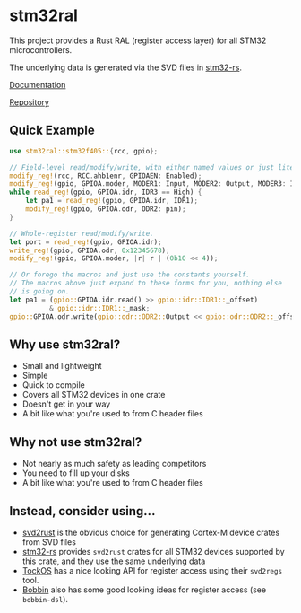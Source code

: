 # stm32ral

This project provides a Rust RAL (register access layer) for all STM32
microcontrollers.

The underlying data is generated via the SVD files in
[stm32-rs](https://github.com/adamgreig/stm32-rs).

[Documentation](https://docs.rs/stm32ral)

[Repository](https://github.com/adamgreig/stm32ral)


## Quick Example

```rust
use stm32ral::stm32f405::{rcc, gpio};

// Field-level read/modify/write, with either named values or just literals.
modify_reg!(rcc, RCC.ahb1enr, GPIOAEN: Enabled);
modify_reg!(gpio, GPIOA.moder, MODER1: Input, MODER2: Output, MODER3: Input);
while read_reg!(gpio, GPIOA.idr, IDR3 == High) {
    let pa1 = read_reg!(gpio, GPIOA.idr, IDR1);
    modify_reg!(gpio, GPIOA.odr, ODR2: pin);
}

// Whole-register read/modify/write.
let port = read_reg!(gpio, GPIOA.idr);
write_reg!(gpio, GPIOA.odr, 0x12345678);
modify_reg!(gpio, GPIOA.moder, |r| r | (0b10 << 4));

// Or forego the macros and just use the constants yourself.
// The macros above just expand to these forms for you, nothing else
// is going on.
let pa1 = (gpio::GPIOA.idr.read() >> gpio::idr::IDR1::_offset)
          & gpio::idr::IDR1::_mask;
gpio::GPIOA.odr.write(gpio::odr::ODR2::Output << gpio::odr::ODR2::_offset);
```

## Why use stm32ral?

* Small and lightweight
* Simple
* Quick to compile
* Covers all STM32 devices in one crate
* Doesn't get in your way
* A bit like what you're used to from C header files

## Why not use stm32ral?

* Not nearly as much safety as leading competitors
* You need to fill up your disks
* A bit like what you're used to from C header files

## Instead, consider using...

* [svd2rust](https://github.com/japaric/svd2rust) is the obvious choice for
  generating Cortex-M device crates from SVD files
* [stm32-rs](https://github.com/adamgreig/stm32-rs) provides `svd2rust` crates
  for all STM32 devices supported by this crate, and they use the same
  underlying data
* [TockOS](https://www.tockos.org/blog/2018/mmio-registers/) has a nice looking
  API for register access using their `svd2regs` tool.
* [Bobbin](http://www.bobbin.io/) also has some good looking ideas for register
  access (see `bobbin-dsl`).
